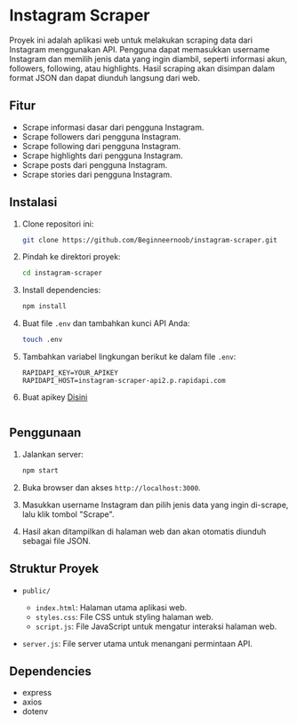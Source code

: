 # Instagram Scraper

Proyek ini adalah aplikasi web untuk melakukan scraping data dari Instagram menggunakan API. Pengguna dapat memasukkan username Instagram dan memilih jenis data yang ingin diambil, seperti informasi akun, followers, following, atau highlights. Hasil scraping akan disimpan dalam format JSON dan dapat diunduh langsung dari web.

## Fitur

- Scrape informasi dasar dari pengguna Instagram.
- Scrape followers dari pengguna Instagram.
- Scrape following dari pengguna Instagram.
- Scrape highlights dari pengguna Instagram.
- Scrape posts dari pengguna Instagram.
- Scrape stories dari pengguna Instagram.

## Instalasi

1. Clone repositori ini:
    ```sh
    git clone https://github.com/Beginneernoob/instagram-scraper.git
    ```

2. Pindah ke direktori proyek:
    ```sh
    cd instagram-scraper
    ```

3. Install dependencies:
    ```sh
    npm install
    ```

4. Buat file `.env` dan tambahkan kunci API Anda:
    ```sh
    touch .env
    ```

5. Tambahkan variabel lingkungan berikut ke dalam file `.env`:
    ```
    RAPIDAPI_KEY=YOUR_APIKEY
    RAPIDAPI_HOST=instagram-scraper-api2.p.rapidapi.com

6. Buat apikey [Disini](https://rapidapi.com/social-api1-instagram/api/instagram-scraper-api2)
    ```

## Penggunaan

1. Jalankan server:
    ```sh
    npm start
    ```

2. Buka browser dan akses `http://localhost:3000`.

3. Masukkan username Instagram dan pilih jenis data yang ingin di-scrape, lalu klik tombol "Scrape".

4. Hasil akan ditampilkan di halaman web dan akan otomatis diunduh sebagai file JSON.

## Struktur Proyek

- `public/`
  - `index.html`: Halaman utama aplikasi web.
  - `styles.css`: File CSS untuk styling halaman web.
  - `script.js`: File JavaScript untuk mengatur interaksi halaman web.

- `server.js`: File server utama untuk menangani permintaan API.

## Dependencies

- express
- axios
- dotenv

